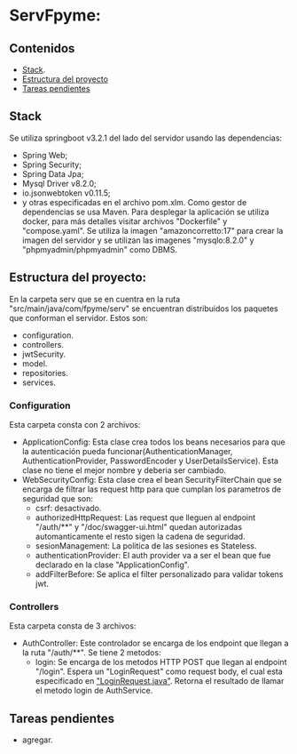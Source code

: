 # ServFpyme:
## Contenidos
* [Stack](https://github.com/vicho1079/serv/tree/dev?tab=readme-ov-file#stack).
* [Estructura del proyecto](https://github.com/vicho1079/serv/tree/dev?tab=readme-ov-file#estructura-del-proyecto)
* [Tareas pendientes](https://github.com/vicho1079/serv/tree/dev?tab=readme-ov-file#tareas-pendientes)
## Stack
Se utiliza springboot v3.2.1 del lado del servidor usando las dependencias:
* Spring Web;
* Spring Security;
* Spring Data Jpa;
* Mysql Driver v8.2.0;
* io.jsonwebtoken v0.11.5;
* y otras especificadas en el archivo pom.xlm.
  Como gestor de dependencias se usa Maven.
  Para desplegar la aplicación se utiliza docker, para más detalles visitar archivos "Dockerfile" y "compose.yaml". Se utiliza la imagen "amazoncorretto:17" para crear la imagen del servidor y se utilizan las imagenes "mysqlo:8.2.0" y "phpmyadmin/phpmyadmin" como DBMS.
## Estructura del proyecto:
En la carpeta serv que se en cuentra en la ruta "src/main/java/com/fpyme/serv" se encuentran distribuidos los paquetes que conforman el servidor. Estos son:
* configuration.
* controllers.
* jwtSecurity.
* model.
* repositories.
* services.
### Configuration
Esta carpeta consta con 2 archivos:
* ApplicationConfig: Esta clase crea todos los beans necesarios para que la autenticación pueda funcionar(AuthenticationManager, AuthenticationProvider, PasswordEncoder y UserDetailsService). Esta clase no tiene el mejor nombre y deberia ser cambiado.
* WebSecurityConfig: Esta clase crea el bean SecurityFilterChain que se encarga de filtrar las request http para que cumplan los parametros de seguridad que son:
  * csrf: desactivado.
  * authorizedHttpRequest: Las request que lleguen al endpoint "/auth/**" y "/doc/swagger-ui.html" quedan autorizadas automanticamente el resto sigen la cadena de seguridad.
  * sesionManagement: La politica de las sesiones es Stateless.
  * authenticationProvider: El auth provider va a ser el bean que fue declarado en la clase "ApplicationConfig".
  * addFilterBefore: Se aplica el filter personalizado para validar tokens jwt.
 
### Controllers
Esta carpeta consta de 3 archivos:
* AuthController: Este controlador se encarga de los endpoint que llegan a la ruta "/auth/**". Se tiene 2 metodos:
  * login: Se encarga de los metodos HTTP POST que llegan al endpoint "/login". Espera un "LoginRequest" como request body, el cual esta especificado en ["LoginRequest.java"](src/main/java/com/fpyme/serv/model/dto/LoginRequest.java). Retorna el resultado de llamar el metodo login de AuthService.

 ## Tareas pendientes
 * agregar.
